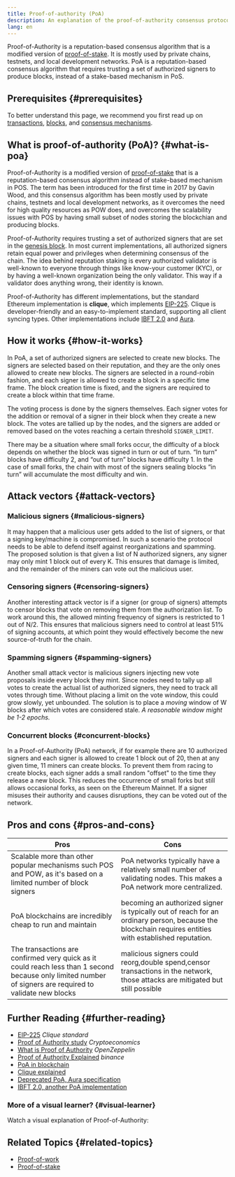 ```yaml
---
title: Proof-of-authority (PoA)
description: An explanation of the proof-of-authority consensus protocol and its role in blockchain ecosystem.
lang: en
---
```


Proof-of-Authority is a reputation-based consensus algorithm that is a modified version of [proof-of-stake](/developers/docs/consensus-mechanisms/pos/). It is mostly used by private chains, testnets, and local development networks. PoA is a reputation-based consensus algorithm that requires trusting a set of authorized signers to produce blocks, instead of a stake-based mechanism in PoS.

## Prerequisites {#prerequisites}

To better understand this page, we recommend you first read up on [transactions](/developers/docs/transactions/), [blocks](/developers/docs/blocks/), and [consensus mechanisms](/developers/docs/consensus-mechanisms/).

## What is proof-of-authority (PoA)? {#what-is-poa}

Proof-of-Authority is a modified version of [proof-of-stake](/developers/docs/consensus-mechanisms/pos/) that is a reputation-based consensus algorithm instead of stake-based mechanism in POS. The term has been introduced for the first time in 2017 by Gavin Wood, and this consensus algorithm has been mostly used by private chains, testnets and local development networks, as it overcomes the need for high quality resources as POW does, and overcomes the scalability issues with POS by having small subset of nodes storing the blockchian and producing blocks.

Proof-of-Authority requires trusting a set of authorized signers that are set in the [genesis block](/glossary/#genesis-block). In most current implementations, all authorized signers retain equal power and privileges when determining consensus of the chain. The idea behind reputation staking is every authorized validator is well-known to everyone through things like know-your customer (KYC), or by having a well-known organization being the only validator. This way if a validator does anything wrong, their identity is known.

Proof-of-Authority has different implementations, but the standard Ethereum implementation is **clique**, which implements [EIP-225](https://eips.ethereum.org/EIPS/eip-225). Clique is developer-friendly and an easy-to-implement standard, supporting all client syncing types. Other implementations include [IBFT 2.0](https://besu.hyperledger.org/stable/private-networks/concepts/poa) and [Aura](https://openethereum.github.io/Chain-specification).

## How it works {#how-it-works}

In PoA, a set of authorized signers are selected to create new blocks. The signers are selected based on their reputation, and they are the only ones allowed to create new blocks. The signers are selected in a round-robin fashion, and each signer is allowed to create a block in a specific time frame. The block creation time is fixed, and the signers are required to create a block within that time frame.

The voting process is done by the signers themselves. Each signer votes for the addition or removal of a signer in their block when they create a new block. The votes are tallied up by the nodes, and the signers are added or removed based on the votes reaching a certain threshold `SIGNER_LIMIT`.

There may be a situation where small forks occur, the difficulty of a block depends on whether the block was signed in turn or out of turn. “In turn” blocks have difficulty 2, and “out of turn” blocks have difficulty 1. In the case of small forks, the chain with most of the signers sealing blocks “in turn” will accumulate the most difficulty and win.

## Attack vectors {#attack-vectors}

### Malicious signers {#malicious-signers}

It may happen that a malicious user gets added to the list of signers, or that a signing key/machine is compromised. In such a scenario the protocol needs to be able to defend itself against reorganizations and spamming. The proposed solution is that given a list of N authorized signers, any signer may only mint 1 block out of every K. This ensures that damage is limited, and the remainder of the miners can vote out the malicious user.

### Censoring signers {#censoring-signers}

Another interesting attack vector is if a signer (or group of signers) attempts to censor blocks that vote on removing them from the authorization list. To work around this, the allowed minting frequency of signers is restricted to 1 out of N/2. This ensures that malicious signers need to control at least 51% of signing accounts, at which point they would effectively become the new source-of-truth for the chain.

### Spamming signers {#spamming-signers}

Another small attack vector is malicious signers injecting new vote proposals inside every block they mint. Since nodes need to tally up all votes to create the actual list of authorized signers, they need to track all votes through time. Without placing a limit on the vote window, this could grow slowly, yet unbounded. The solution is to place a _moving_ window of W blocks after which votes are considered stale. _A reasonable window might be 1-2 epochs._

### Concurrent blocks {#concurrent-blocks}

In a Proof-of-Authority (PoA) network, if for example there are 10 authorized signers and each signer is allowed to create 1 block out of 20, then at any given time, 11 miners can create blocks. To prevent them from racing to create blocks, each signer adds a small random "offset" to the time they release a new block. This reduces the occurrence of small forks but still allows occasional forks, as seen on the Ethereum Mainnet. If a signer misuses their authority and causes disruptions, they can be voted out of the network.

## Pros and cons {#pros-and-cons}

| Pros                                                                                                                                                      | Cons                                                                                                                                                  |
| --------------------------------------------------------------------------------------------------------------------------------------------------------- | ----------------------------------------------------------------------------------------------------------------------------------------------------- |
| Scalable more than other popular mechanisms such POS and POW, as it's based on a limited number of block signers                                          | PoA networks typically have a relatively small number of validating nodes. This makes a PoA network more centralized.                                 |
| PoA blockchains are incredibly cheap to run and maintain                                                                                                  | becoming an authorized signer is typically out of reach for an ordinary person, because the blockchain requires entities with established reputation. |
| The transactions are confirmed very quick as it could reach less than 1 second because only limited number of signers are required to validate new blocks | malicious signers could reorg,double spend,censor transactions in the network, those attacks are mitigated but still possible                         |

## Further Reading {#further-reading}

- [EIP-225](https://eips.ethereum.org/EIPS/eip-225) _Clique standard_
- [Proof of Authority study](https://github.com/cryptoeconomics-study/website/blob/master/docs/sync/2.4-lecture.md) _Cryptoeconomics_
- [What is Proof of Authority](https://forum.openzeppelin.com/t/proof-of-authority/3577) _OpenZeppelin_
- [Proof of Authority Explained](https://academy.binance.com/en/articles/proof-of-authority-explained) _binance_
- [PoA in blockchain](https://medium.com/techskill-brew/proof-of-authority-or-poa-in-blockchain-part-11-blockchain-series-be15b3321cba)
- [Clique explained](https://medium.com/@Destiner/clique-cross-client-proof-of-authority-algorithm-for-ethereum-8b2a135201d)
- [Deprecated PoA, Aura specification](https://openethereum.github.io/Chain-specification)
- [IBFT 2.0, another PoA implementation](https://besu.hyperledger.org/stable/private-networks/concepts/poa)

### More of a visual learner? {#visual-learner}

Watch a visual explanation of Proof-of-Authority:

<YouTube id="Mj10HSEM5_8" />

## Related Topics {#related-topics}

- [Proof-of-work](/developers/docs/consensus-mechanisms/pow/)
- [Proof-of-stake](/developers/docs/consensus-mechanisms/pos/)
